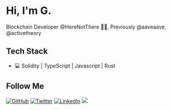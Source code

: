 # Hi, I'm G.

Blockchain Developer @HereNotThere 👨‍💻, Previously @aaveaave, @activetheory

## Tech Stack

- 💻 Solidity | TypeScript | Javascript | Rust

<!-- [![giuseppecrj's GitHub stats](https://github-readme-stats.vercel.app/api?username=giuseppecrj&show_icons=true)](https://github.com/giuseppecrj) -->

<h2>Follow  Me</h2>
<p align="left">
	<a href="https://github.com/giuseppecrj"><img src="https://img.shields.io/github/followers/giuseppecrj.svg?label=GitHub&style=social" alt="GitHub"></a>
	<a href="https://twitter.com/giuseppecrj"><img src="https://img.shields.io/twitter/follow/giuseppecrj?label=Twitter&style=social" alt="Twitter"></a>
	<a href="https://www.linkedin.com/in/giuseppecrj"><img src="https://img.shields.io/badge/LinkedIn--_.svg?style=social&logo=linkedin" alt="LinkedIn"></a>
	<a><img src="https://visitor-badge.glitch.me/badge?page_id=giuseppecrj.visitor-badge" /></a>
</p>
